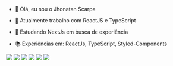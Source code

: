 - 👋 Olá, eu sou o Jhonatan Scarpa
- 👀 Atualmente trabalho com ReactJS e TypeScript
- 🌱 Estudando NextJs em busca de experiência
- 📚 Experiências em: ReactJs, TypeScript, Styled-Components

  <a href="https://github.com/jhonscarpa">
<!-- <picture>
<source
  srcset="https://github-readme-stats.vercel.app/api?username=jhonscarpa&show_icons=true&theme=omni"
  media="(prefers-color-scheme: omni)"
/>
<source
  srcset="https://github-readme-stats.vercel.app/api?username=jhonscarpa&show_icons=true"
  media="(prefers-color-scheme: omni), (prefers-color-scheme: no-preference)"
/>
<img src="https://github-readme-stats.vercel.app/api?username=jhonscarpa&show_icons=true" />
</picture> -->
</div>

<div> 
  <a href="https://www.youtube.com/channel/UCGQen3wU9ONeMX8J_mN_c_A" target="_blank"><img src="https://img.shields.io/badge/YouTube-FF0000?style=for-the-badge&logo=youtube&logoColor=white" target="_blank"></a>
  <a href="https://www.instagram.com/jhonscarpa/" target="_blank"><img src="https://img.shields.io/badge/-Instagram-%23E4405F?style=for-the-badge&logo=instagram&logoColor=white" target="_blank"></a>
 	<a href="https://www.twitch.tv/dertedias" target="_blank"><img src="https://img.shields.io/badge/Twitch-9146FF?style=for-the-badge&logo=twitch&logoColor=white" target="_blank"></a>
 <a href="https://discord.gg/hDrAWqRtF6" target="_blank"><img src="https://img.shields.io/badge/Discord-7289DA?style=for-the-badge&logo=discord&logoColor=white" target="_blank"></a> 
  <a href = "mailto:jhonatan.scarpa@outlook.com"><img src="https://img.shields.io/badge/-Gmail-%23333?style=for-the-badge&logo=gmail&logoColor=white" target="_blank"></a>
  <a href="https://www.linkedin.com/in/jhonscarpa/" target="_blank"><img src="https://img.shields.io/badge/-LinkedIn-%230077B5?style=for-the-badge&logo=linkedin&logoColor=white" target="_blank"></a> 
 
  <!-- ![Snake animation](https://github.com/jhonscarpa/jhonscarpa/blob/output/github-contribution-grid-snake-dark.svg) -->
   

 
 
</div>
